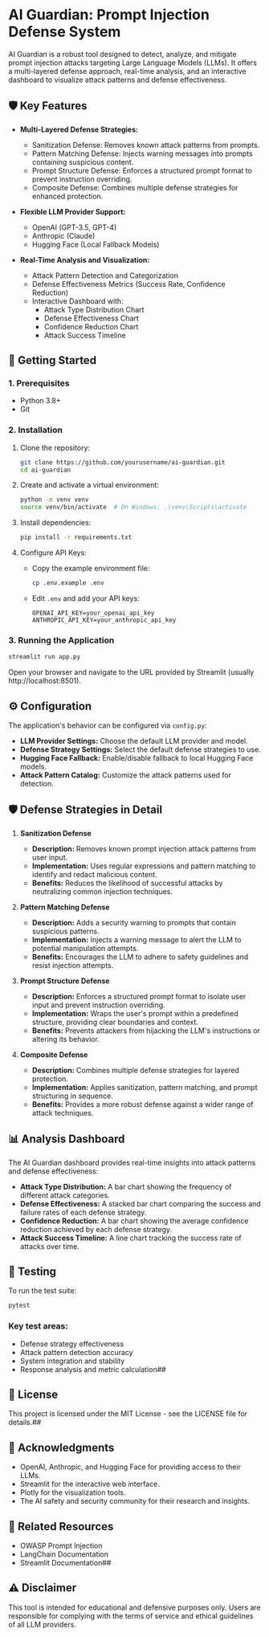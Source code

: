 # AI Guardian: Prompt Injection Defense System

AI Guardian is a robust tool designed to detect, analyze, and mitigate prompt injection attacks targeting Large Language Models (LLMs). It offers a multi-layered defense approach, real-time analysis, and an interactive dashboard to visualize attack patterns and defense effectiveness.

## 🛡️ Key Features

- **Multi-Layered Defense Strategies:**
  - Sanitization Defense: Removes known attack patterns from prompts.
  - Pattern Matching Defense: Injects warning messages into prompts containing suspicious content.
  - Prompt Structure Defense: Enforces a structured prompt format to prevent instruction overriding.
  - Composite Defense: Combines multiple defense strategies for enhanced protection.

- **Flexible LLM Provider Support:**
  - OpenAI (GPT-3.5, GPT-4)
  - Anthropic (Claude)
  - Hugging Face (Local Fallback Models)

- **Real-Time Analysis and Visualization:**
  - Attack Pattern Detection and Categorization
  - Defense Effectiveness Metrics (Success Rate, Confidence Reduction)
  - Interactive Dashboard with:
    - Attack Type Distribution Chart
    - Defense Effectiveness Chart
    - Confidence Reduction Chart
    - Attack Success Timeline

## 🚀 Getting Started

### 1. Prerequisites

- Python 3.8+
- Git

### 2. Installation

1.  Clone the repository:

    ```bash
    git clone https://github.com/yourusername/ai-guardian.git
    cd ai-guardian
    ```

2.  Create and activate a virtual environment:

    ```bash
    python -m venv venv
    source venv/bin/activate  # On Windows: .\venv\Scripts\activate
    ```

3.  Install dependencies:

    ```bash
    pip install -r requirements.txt
    ```

4.  Configure API Keys:

    - Copy the example environment file:

      ```bash
      cp .env.example .env
      ```

    - Edit `.env` and add your API keys:

      ```
      OPENAI_API_KEY=your_openai_api_key
      ANTHROPIC_API_KEY=your_anthropic_api_key
      ```

### 3. Running the Application

```bash
streamlit run app.py
```

Open your browser and navigate to the URL provided by Streamlit (usually http://localhost:8501).

## ⚙️ Configuration

The application's behavior can be configured via `config.py`:

- **LLM Provider Settings:** Choose the default LLM provider and model.
- **Defense Strategy Settings:** Select the default defense strategies to use.
- **Hugging Face Fallback:** Enable/disable fallback to local Hugging Face models.
- **Attack Pattern Catalog:** Customize the attack patterns used for detection.

## 🛡️ Defense Strategies in Detail

1. **Sanitization Defense**
   - **Description:** Removes known prompt injection attack patterns from user input.
   - **Implementation:** Uses regular expressions and pattern matching to identify and redact malicious content.
   - **Benefits:** Reduces the likelihood of successful attacks by neutralizing common injection techniques.

2. **Pattern Matching Defense**
   - **Description:** Adds a security warning to prompts that contain suspicious patterns.
   - **Implementation:** Injects a warning message to alert the LLM to potential manipulation attempts.
   - **Benefits:** Encourages the LLM to adhere to safety guidelines and resist injection attempts.

3. **Prompt Structure Defense**
   - **Description:** Enforces a structured prompt format to isolate user input and prevent instruction overriding.
   - **Implementation:** Wraps the user's prompt within a predefined structure, providing clear boundaries and context.
   - **Benefits:** Prevents attackers from hijacking the LLM's instructions or altering its behavior.

4. **Composite Defense**
   - **Description:** Combines multiple defense strategies for layered protection.
   - **Implementation:** Applies sanitization, pattern matching, and prompt structuring in sequence.
   - **Benefits:** Provides a more robust defense against a wider range of attack techniques.

## 📊 Analysis Dashboard

The AI Guardian dashboard provides real-time insights into attack patterns and defense effectiveness:

- **Attack Type Distribution:** A bar chart showing the frequency of different attack categories.
- **Defense Effectiveness:** A stacked bar chart comparing the success and failure rates of each defense strategy.
- **Confidence Reduction:** A bar chart showing the average confidence reduction achieved by each defense strategy.
- **Attack Success Timeline:** A line chart tracking the success rate of attacks over time.

## 🧪 Testing

To run the test suite:

```bash
pytest
```

### Key test areas:

- Defense strategy effectiveness
- Attack pattern detection accuracy
- System integration and stability
- Response analysis and metric calculation## 

## 📄 License

This project is licensed under the MIT License - see the LICENSE file for details.## 

## 🙏 Acknowledgments

- OpenAI, Anthropic, and Hugging Face for providing access to their LLMs.
- Streamlit for the interactive web interface.
- Plotly for the visualization tools.
- The AI safety and security community for their research and insights.

## 🔗 Related Resources
- OWASP Prompt Injection
- LangChain Documentation
- Streamlit Documentation## 

## ⚠️ Disclaimer

This tool is intended for educational and defensive purposes only. Users are responsible for complying with the terms of service and ethical guidelines of all LLM providers.